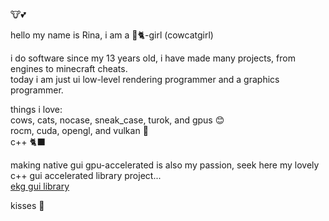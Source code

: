 🐮💕

hello my name is Rina, i am a 🐄🐈-girl (cowcatgirl)

i do software since my 13 years old, i have made many projects, from engines to minecraft cheats.  
today i am just ui low-level rendering programmer and a graphics programmer.

things i love:  
cows, cats, nocase, sneak_case, turok, and gpus 😊  
rocm, cuda, opengl, and vulkan 🐄  
c++ 🐈‍⬛

making native gui gpu-accelerated is also my passion, seek here my lovely c++ gui accelerated library project...  
[ekg gui library](https://github.com/vokegpu/ekg-ui-library)

kisses 💋
